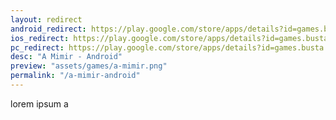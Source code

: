 ```yaml
---
layout: redirect
android_redirect: https://play.google.com/store/apps/details?id=games.busta.mimir
ios_redirect: https://play.google.com/store/apps/details?id=games.busta.mimir
pc_redirect: https://play.google.com/store/apps/details?id=games.busta.mimir
desc: "A Mimir - Android"
preview: "assets/games/a-mimir.png"
permalink: "/a-mimir-android"
---
```


lorem ipsum a